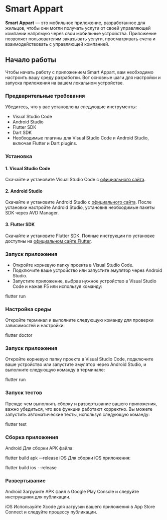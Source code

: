 # Smart Appart

**Smart Appart** — это мобильное приложение, разработанное для жильцов, чтобы они могли получать услуги от своей управляющей компании напрямую через свои мобильные устройства. Приложение позволяет пользователям заказывать услуги, просматривать счета и взаимодействовать с управляющей компанией.

## Начало работы

Чтобы начать работу с приложением Smart Appart, вам необходимо настроить вашу среду разработки. Вот основные шаги для настройки и запуска приложения на вашем локальном устройстве.

### Предварительные требования

Убедитесь, что у вас установлены следующие инструменты:

- Visual Studio Code
- Android Studio
- Flutter SDK
- Dart SDK
- Необходимые плагины для Visual Studio Code и Android Studio, включая Flutter и Dart plugins.

### Установка

#### 1. Visual Studio Code

Скачайте и установите Visual Studio Code с [официального сайта](https://code.visualstudio.com/).

#### 2. Android Studio

Скачайте и установите Android Studio с [официального сайта](https://developer.android.com/studio). После установки настройте Android Studio, установив необходимые пакеты SDK через AVD Manager.

#### 3. Flutter SDK

Скачайте и установите Flutter SDK. Полные инструкции по установке доступны на [официальном сайте Flutter](https://flutter.dev/docs/get-started/install).

### Запуск приложения

- Откройте корневую папку проекта в Visual Studio Code.
- Подключите ваше устройство или запустите эмулятор через Android Studio.
- Запустите приложение, выбрав нужное устройство в Visual Studio Code и нажав F5 или используя команду:

flutter run


### Настройка среды

Откройте терминал и выполните следующую команду для проверки зависимостей и настройки:


flutter doctor

### Запуск приложения
Откройте корневую папку проекта в Visual Studio Code, подключите ваше устройство или запустите эмулятор через Android Studio, и выполните следующую команду в терминале:

flutter run

### Запуск тестов
Прежде чем выполнять сборку и развертывание вашего приложения, важно убедиться, что все функции работают корректно. Вы можете запустить автоматические тесты, используя следующую команду:


flutter test

### Сборка приложения
Android
Для сборки APK файла:

flutter build apk --release
iOS
Для сборки iOS приложения:

flutter build ios --release

### Развертывание
Android
Загрузите APK файл в Google Play Console и следуйте инструкциям для публикации.

iOS
Используйте Xcode для загрузки вашего приложения в App Store Connect и следуйте процессу публикации.

